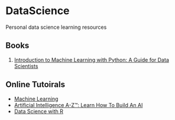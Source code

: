 # DataScience
Personal data science learning resources
<h2>Books</h2>

<ol>
  <li><a href="https://www.amazon.com/Introduction-Machine-Learning-Python-Scientists/dp/1449369413">Introduction to Machine Learning with Python: A Guide for Data Scientists</a></li>
</ol> 
<h2>Online Tutoirals</h2>
<ul>
  <li><a href="https://www.coursera.org/learn/machine-learning">Machine Learning</a></li>
  <li><a href="https://www.udemy.com/artificial-intelligence-az/">Artificial Intelligence A-Z™: Learn How To Build An AI</a></li>
   <li><a href="https://app.pluralsight.com/library/courses/r-data-science/table-of-contents">Data Science with R</a></li>
</ul>
